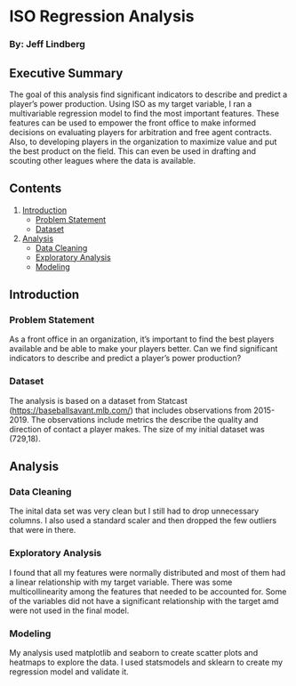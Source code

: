 # ISO Regression Analysis
### By: Jeff Lindberg

## Executive Summary
The goal of this analysis find significant indicators to describe and predict a player’s power production. Using ISO as my target variable, I ran a multivariable regression model to find the most important features. These features can be used to empower the front office to make informed decisions on evaluating players for arbitration and free agent contracts. Also, to developing players in the organization to maximize value and put the best product on the field. This can even be used in drafting and scouting other leagues where the data is available.

## Contents
1. [Introduction](#introduction)
    - [Problem Statement](#problem_statement)
    - [Dataset](#dataset)
2. [Analysis](#analysis)
    - [Data Cleaning](#data_cleaning)
    - [Exploratory Analysis](#exploratory_analysis)
    - [Modeling](#modeling)

## Introduction <a name="introduction"></a>

### Problem Statement <a name="problem_statement"></a>
As a front office in an organization, it’s important to find the best players available and be able to make your players better. Can we find significant indicators to describe and predict a player’s power production? 

### Dataset <a name="dataset"></a>
The analysis is based on a dataset from Statcast (https://baseballsavant.mlb.com/) that includes observations from 2015-2019. The observations include metrics the describe the quality and direction of contact a player makes. The size of my initial dataset was (729,18).

## Analysis <a name="analysis"></a>

### Data Cleaning <a name="data_cleaning"></a>
The inital data set was very clean but I still had to drop unnecessary columns. I also used a standard scaler and then dropped the few outliers that were in there. 

### Exploratory Analysis <a name="exploratory_analysis"></a>
I found that all my features were normally distributed and most of them had a linear relationship with my target variable. There was some multicollinearity among the features that needed to be accounted for. Some of the variables did not have a significant relationship with the target amd were not used in the final model.

### Modeling <a name="modeling"></a>
My analysis used matplotlib and seaborn to create scatter plots and heatmaps to explore the data. I used statsmodels and sklearn to create my regression model and validate it.
